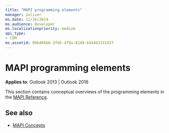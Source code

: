 ```yaml
---
title: "MAPI programming elements"
manager: soliver
ms.date: 11/16/2014
ms.audience: Developer
ms.localizationpriority: medium
api_type:
- COM
ms.assetid: 69b466b6-3f65-479a-8148-644443331927
---
```


# MAPI programming elements

**Applies to**: Outlook 2013 | Outlook 2016 
  
This section contains conceptual overviews of the programming elements in the [MAPI Reference](mapi-reference.md). 
  
## See also

- [MAPI Concepts](mapi-concepts.md)


